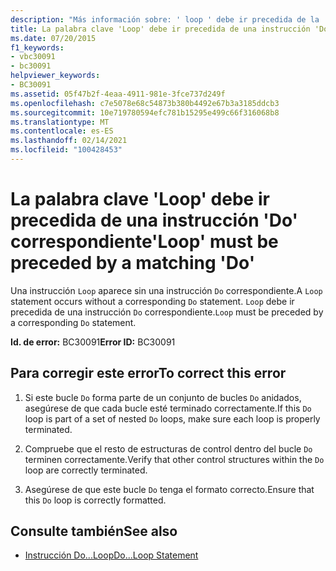 ```yaml
---
description: "Más información sobre: ' loop ' debe ir precedida de la ' do ' correspondiente"
title: La palabra clave 'Loop' debe ir precedida de una instrucción 'Do' correspondiente
ms.date: 07/20/2015
f1_keywords:
- vbc30091
- bc30091
helpviewer_keywords:
- BC30091
ms.assetid: 05f47b2f-4eaa-4911-981e-3fce737d249f
ms.openlocfilehash: c7e5078e68c54873b380b4492e67b3a3185ddcb3
ms.sourcegitcommit: 10e719780594efc781b15295e499c66f316068b8
ms.translationtype: MT
ms.contentlocale: es-ES
ms.lasthandoff: 02/14/2021
ms.locfileid: "100428453"
---
```

# <a name="loop-must-be-preceded-by-a-matching-do"></a><span data-ttu-id="0d1ca-103">La palabra clave 'Loop' debe ir precedida de una instrucción 'Do' correspondiente</span><span class="sxs-lookup"><span data-stu-id="0d1ca-103">'Loop' must be preceded by a matching 'Do'</span></span>

<span data-ttu-id="0d1ca-104">Una instrucción `Loop` aparece sin una instrucción `Do` correspondiente.</span><span class="sxs-lookup"><span data-stu-id="0d1ca-104">A `Loop` statement occurs without a corresponding `Do` statement.</span></span> <span data-ttu-id="0d1ca-105">`Loop` debe ir precedida de una instrucción `Do` correspondiente.</span><span class="sxs-lookup"><span data-stu-id="0d1ca-105">`Loop` must be preceded by a corresponding `Do` statement.</span></span>  
  
 <span data-ttu-id="0d1ca-106">**Id. de error:** BC30091</span><span class="sxs-lookup"><span data-stu-id="0d1ca-106">**Error ID:** BC30091</span></span>  
  
## <a name="to-correct-this-error"></a><span data-ttu-id="0d1ca-107">Para corregir este error</span><span class="sxs-lookup"><span data-stu-id="0d1ca-107">To correct this error</span></span>  
  
1. <span data-ttu-id="0d1ca-108">Si este bucle `Do` forma parte de un conjunto de bucles `Do` anidados, asegúrese de que cada bucle esté terminado correctamente.</span><span class="sxs-lookup"><span data-stu-id="0d1ca-108">If this `Do` loop is part of a set of nested `Do` loops, make sure each loop is properly terminated.</span></span>  
  
2. <span data-ttu-id="0d1ca-109">Compruebe que el resto de estructuras de control dentro del bucle `Do` terminen correctamente.</span><span class="sxs-lookup"><span data-stu-id="0d1ca-109">Verify that other control structures within the `Do` loop are correctly terminated.</span></span>  
  
3. <span data-ttu-id="0d1ca-110">Asegúrese de que este bucle `Do` tenga el formato correcto.</span><span class="sxs-lookup"><span data-stu-id="0d1ca-110">Ensure that this `Do` loop is correctly formatted.</span></span>  
  
## <a name="see-also"></a><span data-ttu-id="0d1ca-111">Consulte también</span><span class="sxs-lookup"><span data-stu-id="0d1ca-111">See also</span></span>

- [<span data-ttu-id="0d1ca-112">Instrucción Do...Loop</span><span class="sxs-lookup"><span data-stu-id="0d1ca-112">Do...Loop Statement</span></span>](../language-reference/statements/do-loop-statement.md)
